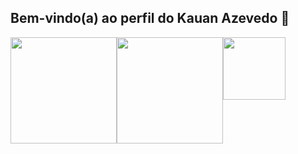 ## Bem-vindo(a) ao perfil do Kauan Azevedo 👀

 <div style="display: flex;">
  <img height="170em" src="https://github-readme-stats.vercel.app/api?username=kauanazevedo&theme=dracula&hide_border=false&include_all_commits=true&show_icons=true&count_private=true&icon_color=777bd9&title_color=777bd9&bg_color=1a181a" />
  <img height="170em" src="https://github-readme-stats.vercel.app/api/top-langs/?username=kauanazevedo&layout=compact&langs_count=5&icon_color=777bd9&title_color=777bd9&bg_color=1a181a&text_color=FFFF" />
  <img height="100px" src="https://i.imgur.com/FhMqZ30.gif">
</div>
 
<br>
 


